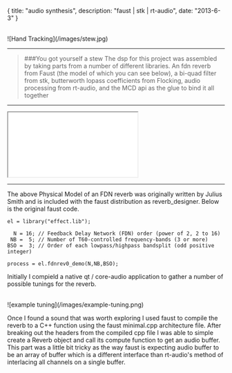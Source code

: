 {
  title: "audio synthesis",
  description: "faust | stk | rt-audio",
  date:  "2013-6-3"
}

<br>
![Hand Tracking](/images/stew.jpg)
<br>

---

>###You got yourself a stew
>The dsp for this project was assembled by taking parts from a number of different libraries.  An fdn reverb from Faust (the model of which you can see below), a bi-quad filter from stk, butterworth lopass coefficients from Flocking, audio processing from rt-audio, and the MCD api as the glue to bind it all together

---

<iframe src="/images/Reverb-svg/process.svg" ></iframe>

---
The above Physical Model of an FDN reverb was originally written by Julius Smith and is included with the faust distribution as reverb_designer. Below is the original faust code.

```
el = library("effect.lib");

  N = 16; // Feedback Delay Network (FDN) order (power of 2, 2 to 16)
 NB =  5; // Number of T60-controlled frequency-bands (3 or more)
BSO =  3; // Order of each lowpass/highpass bandsplit (odd positive integer)

process = el.fdnrev0_demo(N,NB,BSO);
```

Initially I compield a native qt / core-audio application to gather a number of possible tunings for the reverb.

<br>
![example tuning](/images/example-tuning.png)
<br>

Once I found a sound that was worth exploring I used faust to compile the reverb to a C++ function using the faust minimal.cpp architecture file.  After breaking out the headers from the compiled cpp file I was able to simple create a Reverb object and call its compute function to get an audio buffer.  This part was a little bit tricky as the way faust is expecting audio buffer to be an array of buffer which is a different interface than rt-audio's method of interlacing all channels on a single buffer.

